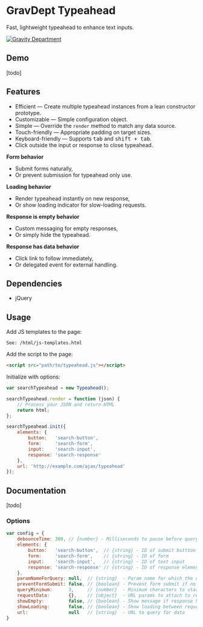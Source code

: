 # GravDept Typeahead

Fast, lightweight typeahead to enhance text inputs.

[![Gravity Department](http://gravitydept.com/_themes/gravdept/img/logo-footer.png)](http://gravitydept.com/)

## Demo

[todo]

## Features

- Efficient — Create multiple typeahead instances from a lean constructor prototype.
- Customizable — Simple configuration object.
- Simple — Override the `render` method to match any data source.
- Touch-friendly — Appropriate padding on target sizes.
- Keyboard-friendly — Supports <kbd>tab</kbd> and <kbd>shift + tab</kbd>.
- Click outside the input or response to close typeahead.

**Form behavior**

- Submit forms naturally,
- Or prevent submission for typeahead only use.

**Loading behavior**

- Render typeahead instantly on new response,
- Or show loading indicator for slow-loading requests.

**Response is empty behavior**

- Custom messaging for empty responses,
- Or simply hide the typeahead.

**Response has data behavior**

- Click link to follow immediately,
- Or delegated event for external handling.

## Dependencies

- jQuery

## Usage

Add JS templates to the page:

```
See: /html/js-templates.html
```

Add the script to the page:

```html
<script src="path/to/typeahead.js"></script>
```

Initialize with options:

```javascript
var searchTypeahead = new Typeahead();

searchTypeahead.render = function (json) {
    // Process your JSON and return HTML
    return html;
};

searchTypeahead.init({
    elements: {
        button:   'search-button',
        form:     'search-form',
        input:    'search-input',
        response: 'search-response'
    },
    url: 'http://example.com/ajax/typeahead'
});
```

## Documentation

[todo]

### Options

```javascript
var config = {
    debounceTime: 300, // {number} - Milliseconds to pause before querying
    elements: {
        button:   'search-button',  // {string} - ID of submit buttton
        form:     'search-form',    // {string} - ID of form
        input:    'search-input',   // {string} - ID of text input
        response: 'search-response' // {string} - ID of response element
    },
    paramNameForQuery: null,  // {string}  - Param name for which the query value is passed.
    preventFormSubmit: false, // {boolean} - Prevent form submit if no "action" exists
    queryMinimum:      3,     // {number}  - Minimum characters to start typeahead
    requestData:       {},    // {object}  - URL params to attach to request
    showEmpty:         false, // {boolean} - Show message if response has no results
    showLoading:       false, // {boolean} - Show loading between request and response
    url:               null   // {string}  - URL to query for data
}
```
